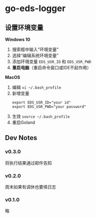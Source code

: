 # go-eds-logger
## 设置环境变量
**Windows 10**
1. 搜索框中输入“环境变量”
2. 选择“编辑系统环境变量”
3. 添加环境变量 `EDS_USR_ID` 和 `EDS_USR_PWD`
4. **重启电脑**（重启命令窗口或IDE不起作用）

**MacOS**
1. 编辑 `vi ~/.bash_profile`
2. 新增变量
   ```
   export EDS_USR_ID="your id"
   export EDS_USR_PWD="your password"
   ```
3. 生效 `source ~/.bash_profile`
4. 重启Goland

## Dev Notes
### v0.3.0
将执行结果通过邮件告知
### v0.2.0
周末如果有调休也要填日志
### v0.1.0
略